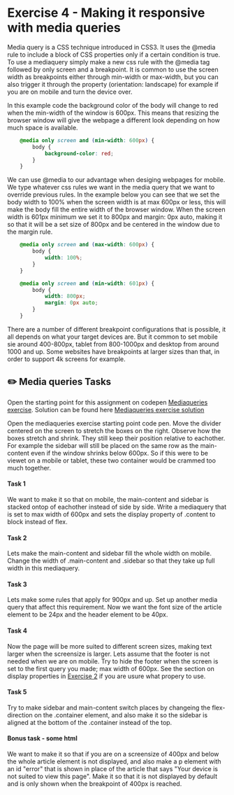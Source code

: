 # Exercise 4 - Making it responsive with media queries

Media query is a CSS technique introduced in CSS3.
It uses the @media rule to include a block of CSS properties only if a certain condition is true.
To use a mediaquery simply make a new css rule with the @media tag followed by only screen and a breakpoint. It is common to use the screen width as breakpoints either through min-width or max-width, but you can also trigger it through the property (orientation: landscape) for example if you are on mobile and turn the device over.

In this example code the background color of the body will change to red when the min-width of the window is 600px. This means that resizing the browser window will give the webpage a different look depending on how much space is available.

```css
    @media only screen and (min-width: 600px) {
        body {
            background-color: red;
        }
    }
```

We can use @media to our advantage when desiging webpages for mobile. We type whatever css rules we want in the media query that we want to override previous rules.
In the example below you can see that we set the body width to 100% when the screen width is at max 600px or less, this will make the body fill the entire width of the browser window. When the screen width is 601px minimum we set it to 800px and margin: 0px auto, making it so that it will be a set size of 800px and be centered in the window due to the margin rule.


```css
    @media only screen and (max-width: 600px) {
        body {
            width: 100%;
        }
    }

    @media only screen and (min-width: 601px) {
        body {
            width: 800px;
            margin: 0px auto;
        }
    }
```

There are a number of different breakpoint configurations that is possible, it all depends on what your target devices are. But it common to set mobile sie around 400-800px, tablet from 800-1000px and desktop from around 1000 and up. Some websites have breakpoints at larger sizes than that, in order to support 4k screens for example.

## :pencil2: Media queries Tasks
Open the starting point for this assignment on codepen [Mediaqueries exercise](https://codepen.io/taranger/pen/dreBay).
Solution can be found here [Mediaqueries exercise solution](https://codepen.io/taranger/pen/vPjqbN)

Open the mediaqueries exercise starting point code pen. Move the divider centered on the screen to stretch the boxes on the right. Observe how the boxes stretch and shrink. They still keep their position relative to eachother. For example the sidebar will still be placed on the same row as the main-content even if the window shrinks below 600px. So if this were to be viewet on a mobile or tablet, these two container would be crammed too much together.

#### Task 1
We want to make it so that on mobile, the main-content and sidebar is stacked ontop of eachother instead of side by side. Write a mediaquery that is set to max width of 600px and sets the display property of .content to block instead of flex.

#### Task 2
Lets make the main-content and sidebar fill the whole width on mobile. Change the width of .main-content and .sidebar so that they take up full width in this mediaquery.

#### Task 3
Lets make some rules that apply for 900px and up. Set up another media query that affect this requirement. Now we want the font size of the article element to be 24px and the header element to be 40px.

#### Task 4
Now the page will be more suited to different screen sizes, making text larger when the screensize is larger. Lets assume that the footer is not needed when we are on mobile. Try to hide the footer when the screen is set to the first query you made; max width of 600px. See the section on display properties in [Exercise 2](exercise-2/readme.md) if you are usure what propery to use.

#### Task 5
Try to make sidebar and main-content switch places by changeing the flex-direction on the .container element, and also make it so the sidebar is aligned at the bottom of the .container instead of the top. 

#### Bonus task - some html
We want to make it so that if you are on a screensize of 400px and below the whole article element is not displayed, and also make a p element with an id "error" that is shown in place of the article that says "Your device is not suited to view this page". Make it so that it is not displayed by default and is only shown when the breakpoint of 400px is reached.
